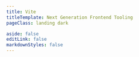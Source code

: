 ```yaml
---
title: Vite
titleTemplate: Next Generation Frontend Tooling
pageClass: landing dark

aside: false
editLink: false
markdownStyles: false
---
```


<script setup>
import Hero from '.vitepress/theme/components/landing/1. hero-section/HeroSection.vue'
</script>

<div class="VPHome">
  <Hero/>
</div>
